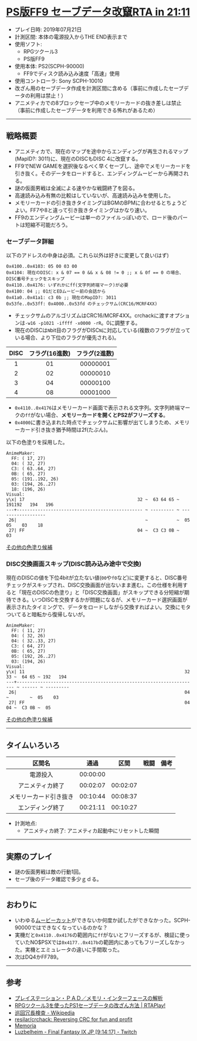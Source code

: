 # [PS版FF9 セーブデータ改竄RTA in 21:11](https://www.youtube.com/watch?v=hZw2SbPTatA)

- プレイ日時: 2019年07月21日
- 計測区間: 本体の電源投入からTHE END表示まで
- 使用ソフト:
  - RPGツクール3
  - PS版FF9
- 使用本体: PS2(SCPH-90000)
  - FF9でディスク読み込み速度「高速」使用
- 使用コントローラ: Sony SCPH-10010
- 改ざん用のセーブデータ作成を計測区間に含める（事前に作成したセーブデータの利用は禁止！）
- アニメティカでの8ブロックセーブ中のメモリーカードの抜き差しは禁止（事前に作成したセーブデータを利用できる怖れがあるため）

----

## 戦略概要

- アニメティカで、現在のマップを途中からエンディングが再生されるマップ(MapID?: 3011)に、現在のDISCもDISC 4に改竄する。
- FF9でNEW GAMEを選択後なるべく早くセーブし、途中でメモリーカードを引き抜く。そのデータをロードすると、エンディングムービーから再開される。
- 謎の仮面男戦は全滅による速やかな戦闘終了を図る。
- 高速読み込み有無の比較はしていないが、高速読み込みを使用した。
- メモリーカードの引き抜きタイミングはBGMのBPMに合わせるとちょうどよい。FF7や8と違って引き抜きタイミングはかなり速い。
- FF9のエンディングムービーは単一のファイルっぽいので、ロード後のパートは短縮不可能だろう。

### セーブデータ詳細

以下のアドレスの中身は必須。これら以外は好きに変更して良い(はず)
```
0x4100..0x4103: 05 00 03 00
0x4104: 現在のDISC: x & 07 == 0 && x & 08 != 0 ;; x & 0f == 0 の場合、DISC番号チェックをスキップ
0x4110..0x4176: いずれかにff(文字列終端マーク)が必要
0x4180: 04 ;; 01だとEDムービー前の会話から
0x41a0..0x41a1: c3 0b ;; 現在のMapID?: 3011
0x53fe..0x53ff: 0x4000..0x53fd のチェックサム(CRC16/MCRF4XX)
```
- チェックサムのアルゴリズムはCRC16/MCRF4XX。crchackに渡すオプションは`-w16 -p1021 -iffff -x0000 -rR`。0に調整する。
- 現在のDISCは`N`bit目のフラグがDISC`N`に対応している(複数のフラグが立っている場合、より下位のフラグが優先される)。

| DISC | フラグ(16進数) | フラグ(2進数) |
| :---: | :---: | :---: |
| 1 | 01 | 00000001 |
| 2 | 02 | 00000010 |
| 3 | 04 | 00000100 |
| 4 | 08 | 00001000 |
- `0x4110..0x4176`はメモリーカード画面で表示される文字列。文字列終端マークの`ff`がない場合、**メモリーカードを開くとPS2がフリーズする**。
- `0x4000`に書き込まれた時点でチェックサムに影響が出てしまうため、メモリーカード引き抜き猶予時間は2f(たぶん)。

以下の色塗りを採用した。
```
AnimeMaker:
  FF: ( 17, 27)
  04: ( 32, 27)
  C3: ( 63..64, 27)
  0B: ( 65, 27)
  05: (191..192, 26)
  03: (194, 26..27)
  18: (196, 26)
Visual:
y\x| 17                                           32 ~  63 64 65 ~ 191192   194   196
---+------------------------------------------------ ~ --------- ~ ------------------
 26|                                                 ~           ~  05 05    03    18
 27| FF                                           04 ~  C3 C3 0B ~           03      
```
[その他の色塗り候補](./checksum0-disc.txt)

### DISC交換画面スキップ(DISC読み込み途中で交換)

現在のDISCの値を下位4bitが立たない値(`00`や`f0`など)に変更すると、DISC番号チェックがスキップされ、DISC交換画面が出ないまま進む。この仕様を利用すると「現在のDISCの色塗り」と「DISC交換画面」がスキップできる分短縮が期待できる。いつDISCを交換するかが問題になるが、メモリーカード選択画面が表示されたタイミングで、データをロードしながら交換すればよい。交換にモタついてると暗転から復帰しないが。
```
AnimeMaker:
  FF: ( 11, 27)
  04: ( 32, 26)
  04: ( 32..33, 27)
  C3: ( 64, 27)
  0B: ( 65, 27)
  05: (192, 26..27)
  03: (194, 26)
Visual:
y\x| 11                                                             32 33 ~  64 65 ~ 192   194
---+--------------------------------------------------------------------- ~ ------ ~ ---------
 26|                                                                04    ~        ~  05    03
 27| FF                                                             04 04 ~  C3 0B ~  05      
```
[その他の色塗り候補](./checksum0-nodisc.txt)

----

## タイムいろいろ

|区間名|通過|区間|戦闘|備考|
|:---:|:---:|:---:|:---:|:---:|
|電源投入|00:00:00|||
|アニメティカ終了|00:02:07|00:02:07|||
|メモリーカード引き抜き|00:10:44|00:08:37|||
|エンディング終了|00:21:11|00:10:27|||

- 計測地点:
  - アニメティカ終了: アニメティカ起動中にリセットした瞬間

----

## 実際のプレイ

- 謎の仮面男戦は敵の行動1回。
- セーブ後のデータ確認で多少ｇｄる。

----

## おわりに

- いわゆる[ムービーカット](http://www.ne.jp/asahi/personal/heaven/ltt/ff/9/ta/tareport.html)ができないか何度か試したができなかった。SCPH-90000ではできなくなっているのかな？
- 実機だと`0x4110..0x4176`の範囲内に`ff`がないとフリーズするが、検証に使っていたNO$PSXでは`0x4177..0x417b`の範囲内にあってもフリーズしなかった。実機とエミュレータの違いに手間取った。
- 次はDQ4かFF789。

----

## 参考

- [プレイステーション・ＰＡＤ／メモリ・インターフェースの解析](http://kaele.com/~kashima/games/ps_jpn.txt)
- [RPGツクール3を使ったPS1セーブデータの改ざん方法 | RTAPlay!](https://rta-play.info/tool/save-glitch/)
- [巡回冗長検査 - Wikipedia](https://ja.wikipedia.org/wiki/%E5%B7%A1%E5%9B%9E%E5%86%97%E9%95%B7%E6%A4%9C%E6%9F%BB)
- [resilar/crchack: Reversing CRC for fun and profit](https://github.com/resilar/crchack)
- [Memoria](http://forums.qhimm.com/index.php?topic=11494.0)
- [Luzbelheim - Final Fantasy IX JP [9:14:17] - Twitch](https://www.twitch.tv/videos/423962133)
